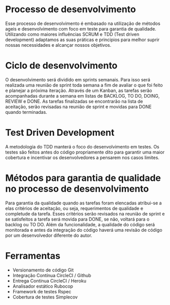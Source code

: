 # Processo de desenvolvimento
Esse processo de desenvolvimento é embasado na utilização de métodos ageis e desenvolvimento com foco em teste para garantia de qualidade. Utilizando como maiores influências SCRUM e TDD (Test driven development) adaptamos as suas práticas e principios para melhor suprir nossas necessidades e alcançar nossos objetivos.

# Ciclo de desenvolvimento
O desenvolvimento será dividido em sprints semanais. Para isso será realizada uma reunião de sprint toda semana a fim de avaliar o que foi feito e planejar a próxima iteração. Através de um Kanban, as tarefas serão acompanhadas durante a semana em listas de BACKLOG, TO DO, DOING, REVIEW e DONE. As tarefas finalizadas se encontrarão na lista de aceitação, serão revisadas na reunião de sprint e movidas para DONE quando terminadas.

# Test Driven Development
A metodologia do TDD manterá o foco do desenvolvimento em testes. Os testes são feitos antes do código propriamente dito para garantir uma maior cobertura e incentivar os desenvolvedores a pensarem nos casos limites.

# Métodos para garantia de qualidade no processo de desenvolvimento
Para garantia da qualidade quando as tarefas foram elencadas atribui-se a elas critérios de aceitação, ou seja, requerimentos de qualidade e completude da tarefa. Esses critérios serão revisados na reunião de sprint e se satisfeitos a tarefa será movida para DONE, se não, voltará para o backlog ou TO DO. Além da funcionalidade, a qualidade do código será monitorada e antes da integração do código haverá uma revisão de código por um desenvolvedor diferente do autor.

# Ferramentas
- Versionamento de código    Git
- Integração Contínua        CircleCI / Github
- Entrega Contínua           CircleCI / Heroku
- Analisador estático        Rubocop
- Framework de testes        Rspec
- Cobertura de testes        Simplecov
